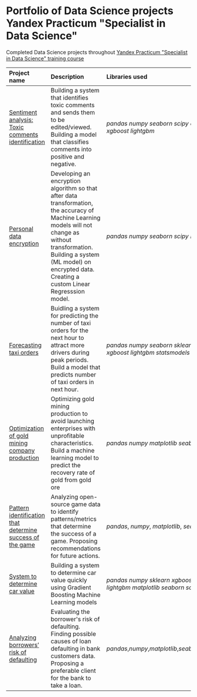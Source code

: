 # Portfolio of Data Science projects Yandex Practicum "Specialist in Data Science"

Completed Data Science projects throughout [Yandex Practicum "Specialist in Data Science" training course](https://practicum.yandex.com/data-scientist)

| Project name | Description | Libraries used | 
| :---------------------- | :---------------------- | :---------------------- |
| [Sentiment analysis: Toxic comments identification](nlp_toxic_comments) | Building a system that identifies toxic comments and sends them to be edited/viewed. Building a model that classifies comments into positive and negative.| *pandas numpy seaborn scipy datetime nltk xgboost lightgbm* | 
| [Personal data encryption](insurance) | Developing an encryption algorithm so that after data transformation, the accuracy of Machine Learning models will not change as without transformation. Building a system (ML model) on encrypted data. Creating a custom Linear Regresssion model. | *pandas numpy seaborn scipy random* |
| [Forecasting taxi orders](taxi_orders) | Buidling a system for predicting the number of taxi orders for the next hour to attract more drivers during peak periods. Build a model that predicts number of taxi orders in next hour. | *pandas numpy seaborn sklearn catboost xgboost lightgbm statsmodels* |
| [Optimization of gold mining company production](gold_mining) | Optimizing gold mining production to avoid launching enterprises with unprofitable characteristics. Build a machine learning model to predict the recovery rate of gold from gold ore | *pandas numpy matplotlib seaborn scipy sklearn* |
| [Pattern identification that determine success of the game](game_success_analysis) | Analyzing open-source game data to identify patterns/metrics that determine the success of a game. Proposing recommendations for future actions. | *pandas*, *numpy*, *matplotlib*, *seaborn*, *scipy*| 
| [System to determine car value](determining_car_price) | Building a system to determine car value quickly using Gradient Boosting Machine Learning models| *pandas numpy sklearn xgboost catboost lightgbm matplotlib seaborn scipy* |
| [Analyzing borrowers’ risk of defaulting](bank_credit_score) | Evaluating the borrower's risk of defaulting. Finding possible causes of loan defaulting in bank customers data. Proposing a preferable client for the bank to take a loan. | *pandas*,*numpy*,*matplotlib*,*seaborn*,*nltk*,*missingno*|
